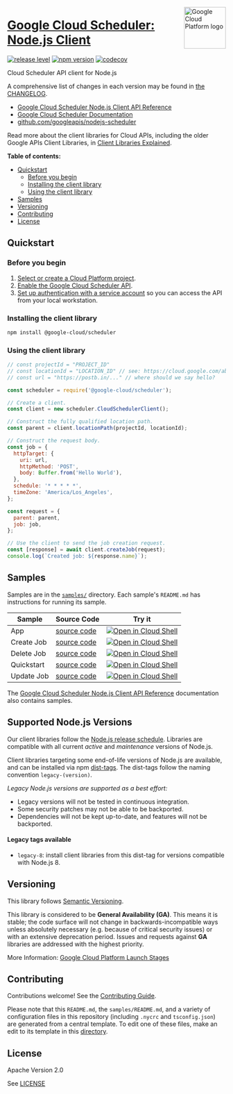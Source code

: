 [//]: # "This README.md file is auto-generated, all changes to this file will be lost."
[//]: # "To regenerate it, use `python -m synthtool`."
<img src="https://avatars2.githubusercontent.com/u/2810941?v=3&s=96" alt="Google Cloud Platform logo" title="Google Cloud Platform" align="right" height="96" width="96"/>

# [Google Cloud Scheduler: Node.js Client](https://github.com/googleapis/nodejs-scheduler)

[![release level](https://img.shields.io/badge/release%20level-general%20availability%20%28GA%29-brightgreen.svg?style=flat)](https://cloud.google.com/terms/launch-stages)
[![npm version](https://img.shields.io/npm/v/@google-cloud/scheduler.svg)](https://www.npmjs.org/package/@google-cloud/scheduler)
[![codecov](https://img.shields.io/codecov/c/github/googleapis/nodejs-scheduler/master.svg?style=flat)](https://codecov.io/gh/googleapis/nodejs-scheduler)




Cloud Scheduler API client for Node.js


A comprehensive list of changes in each version may be found in
[the CHANGELOG](https://github.com/googleapis/nodejs-scheduler/blob/master/CHANGELOG.md).

* [Google Cloud Scheduler Node.js Client API Reference][client-docs]
* [Google Cloud Scheduler Documentation][product-docs]
* [github.com/googleapis/nodejs-scheduler](https://github.com/googleapis/nodejs-scheduler)

Read more about the client libraries for Cloud APIs, including the older
Google APIs Client Libraries, in [Client Libraries Explained][explained].

[explained]: https://cloud.google.com/apis/docs/client-libraries-explained

**Table of contents:**


* [Quickstart](#quickstart)
  * [Before you begin](#before-you-begin)
  * [Installing the client library](#installing-the-client-library)
  * [Using the client library](#using-the-client-library)
* [Samples](#samples)
* [Versioning](#versioning)
* [Contributing](#contributing)
* [License](#license)

## Quickstart

### Before you begin

1.  [Select or create a Cloud Platform project][projects].
1.  [Enable the Google Cloud Scheduler API][enable_api].
1.  [Set up authentication with a service account][auth] so you can access the
    API from your local workstation.

### Installing the client library

```bash
npm install @google-cloud/scheduler
```


### Using the client library

```javascript
// const projectId = "PROJECT_ID"
// const locationId = "LOCATION_ID" // see: https://cloud.google.com/about/locations/
// const url = "https://postb.in/..." // where should we say hello?

const scheduler = require('@google-cloud/scheduler');

// Create a client.
const client = new scheduler.CloudSchedulerClient();

// Construct the fully qualified location path.
const parent = client.locationPath(projectId, locationId);

// Construct the request body.
const job = {
  httpTarget: {
    uri: url,
    httpMethod: 'POST',
    body: Buffer.from('Hello World'),
  },
  schedule: '* * * * *',
  timeZone: 'America/Los_Angeles',
};

const request = {
  parent: parent,
  job: job,
};

// Use the client to send the job creation request.
const [response] = await client.createJob(request);
console.log(`Created job: ${response.name}`);

```



## Samples

Samples are in the [`samples/`](https://github.com/googleapis/nodejs-scheduler/tree/master/samples) directory. Each sample's `README.md` has instructions for running its sample.

| Sample                      | Source Code                       | Try it |
| --------------------------- | --------------------------------- | ------ |
| App | [source code](https://github.com/googleapis/nodejs-scheduler/blob/master/samples/app.js) | [![Open in Cloud Shell][shell_img]](https://console.cloud.google.com/cloudshell/open?git_repo=https://github.com/googleapis/nodejs-scheduler&page=editor&open_in_editor=samples/app.js,samples/README.md) |
| Create Job | [source code](https://github.com/googleapis/nodejs-scheduler/blob/master/samples/createJob.js) | [![Open in Cloud Shell][shell_img]](https://console.cloud.google.com/cloudshell/open?git_repo=https://github.com/googleapis/nodejs-scheduler&page=editor&open_in_editor=samples/createJob.js,samples/README.md) |
| Delete Job | [source code](https://github.com/googleapis/nodejs-scheduler/blob/master/samples/deleteJob.js) | [![Open in Cloud Shell][shell_img]](https://console.cloud.google.com/cloudshell/open?git_repo=https://github.com/googleapis/nodejs-scheduler&page=editor&open_in_editor=samples/deleteJob.js,samples/README.md) |
| Quickstart | [source code](https://github.com/googleapis/nodejs-scheduler/blob/master/samples/quickstart.js) | [![Open in Cloud Shell][shell_img]](https://console.cloud.google.com/cloudshell/open?git_repo=https://github.com/googleapis/nodejs-scheduler&page=editor&open_in_editor=samples/quickstart.js,samples/README.md) |
| Update Job | [source code](https://github.com/googleapis/nodejs-scheduler/blob/master/samples/updateJob.js) | [![Open in Cloud Shell][shell_img]](https://console.cloud.google.com/cloudshell/open?git_repo=https://github.com/googleapis/nodejs-scheduler&page=editor&open_in_editor=samples/updateJob.js,samples/README.md) |



The [Google Cloud Scheduler Node.js Client API Reference][client-docs] documentation
also contains samples.

## Supported Node.js Versions

Our client libraries follow the [Node.js release schedule](https://nodejs.org/en/about/releases/).
Libraries are compatible with all current _active_ and _maintenance_ versions of
Node.js.

Client libraries targeting some end-of-life versions of Node.js are available, and
can be installed via npm [dist-tags](https://docs.npmjs.com/cli/dist-tag).
The dist-tags follow the naming convention `legacy-(version)`.

_Legacy Node.js versions are supported as a best effort:_

* Legacy versions will not be tested in continuous integration.
* Some security patches may not be able to be backported.
* Dependencies will not be kept up-to-date, and features will not be backported.

#### Legacy tags available

* `legacy-8`: install client libraries from this dist-tag for versions
  compatible with Node.js 8.

## Versioning

This library follows [Semantic Versioning](http://semver.org/).


This library is considered to be **General Availability (GA)**. This means it
is stable; the code surface will not change in backwards-incompatible ways
unless absolutely necessary (e.g. because of critical security issues) or with
an extensive deprecation period. Issues and requests against **GA** libraries
are addressed with the highest priority.





More Information: [Google Cloud Platform Launch Stages][launch_stages]

[launch_stages]: https://cloud.google.com/terms/launch-stages

## Contributing

Contributions welcome! See the [Contributing Guide](https://github.com/googleapis/nodejs-scheduler/blob/master/CONTRIBUTING.md).

Please note that this `README.md`, the `samples/README.md`,
and a variety of configuration files in this repository (including `.nycrc` and `tsconfig.json`)
are generated from a central template. To edit one of these files, make an edit
to its template in this
[directory](https://github.com/googleapis/synthtool/tree/master/synthtool/gcp/templates/node_library).

## License

Apache Version 2.0

See [LICENSE](https://github.com/googleapis/nodejs-scheduler/blob/master/LICENSE)

[client-docs]: https://googleapis.dev/nodejs/scheduler/latest
[product-docs]: https://cloud.google.com/scheduler
[shell_img]: https://gstatic.com/cloudssh/images/open-btn.png
[projects]: https://console.cloud.google.com/project
[billing]: https://support.google.com/cloud/answer/6293499#enable-billing
[enable_api]: https://console.cloud.google.com/flows/enableapi?apiid=cloudscheduler.googleapis.com
[auth]: https://cloud.google.com/docs/authentication/getting-started
